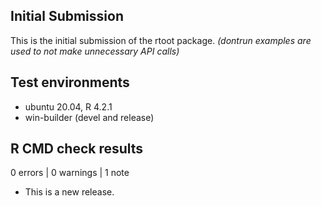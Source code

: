 ## Initial Submission

This is the initial submission of the rtoot package.
*(dontrun examples are used to not make unnecessary API calls)*

## Test environments
* ubuntu 20.04, R 4.2.1
* win-builder (devel and release)

## R CMD check results

0 errors | 0 warnings | 1 note

* This is a new release.
